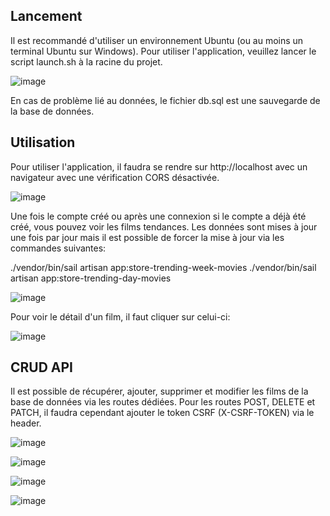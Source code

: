 ## Lancement

Il est recommandé d'utiliser un environnement Ubuntu (ou au moins un terminal Ubuntu sur Windows). Pour utiliser l'application, veuillez lancer le script launch.sh à la racine du projet.

![image](https://github.com/Stickysticky/PlusQuePro/assets/23642565/9b2ce4a0-3c7e-4387-b777-dfa74f09b052)

En cas de problème lié au données, le fichier db.sql est une sauvegarde de la base de données.

## Utilisation

Pour utiliser l'application, il faudra se rendre sur http://localhost avec un navigateur avec une vérification CORS désactivée.

![image](https://github.com/Stickysticky/PlusQuePro/assets/23642565/53a79670-9bab-4e16-b32a-f53a8dbce1b4)

Une fois le compte créé ou après une connexion si le compte a déjà été créé, vous pouvez voir les films tendances. Les données sont mises à jour une fois par jour mais il est possible de forcer la mise à jour via les commandes suivantes:

./vendor/bin/sail artisan app:store-trending-week-movies
./vendor/bin/sail artisan app:store-trending-day-movies

![image](https://github.com/Stickysticky/PlusQuePro/assets/23642565/12767358-971c-4f85-af2d-fe2e676909b6)

Pour voir le détail d'un film, il faut cliquer sur celui-ci:

![image](https://github.com/Stickysticky/PlusQuePro/assets/23642565/b31dd61e-3976-4d95-a352-d7bf0ec0fb33)

## CRUD API

Il est possible de récupérer, ajouter, supprimer et modifier les films de la base de données via les routes dédiées. Pour les routes POST, DELETE et PATCH, il faudra cependant ajouter le token CSRF (X-CSRF-TOKEN) via le header.

![image](https://github.com/Stickysticky/PlusQuePro/assets/23642565/b1c3f7ec-7678-41a9-9ff2-19ab40143f84)


![image](https://github.com/Stickysticky/PlusQuePro/assets/23642565/5bcf5378-d509-4288-b4ec-a4ea90911a70)


![image](https://github.com/Stickysticky/PlusQuePro/assets/23642565/69a13c03-1820-4494-ab44-9f1499c221ae)


![image](https://github.com/Stickysticky/PlusQuePro/assets/23642565/890127c1-1697-4c22-8775-1c02e73b0f2d)

